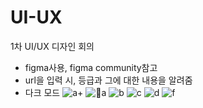 # UI-UX

1차 UI/UX 디자인 회의

- figma사용, figma community참고
- url을 입력 시, 등급과 그에 대한 내용을 알려줌
- 다크 모드
![a+](https://github.com/Carbon6-Free/UI-UX/assets/147595460/762dd945-f844-4a1b-856f-a6217a59a997)
![a](https://github.com/Carbon6-Free/UI-UX/assets/147595460/6308244f-bacd-41e0-984e-2700c877070b)
![b](https://github.com/Carbon6-Free/UI-UX/assets/147595460/49ad8d9e-7c16-44a5-ab3e-25ff0da49d38)
![c](https://github.com/Carbon6-Free/UI-UX/assets/147595460/4f700775-1bf5-4840-a44f-da2db7adf002)
![d](https://github.com/Carbon6-Free/UI-UX/assets/147595460/4a14561a-e24b-4060-81cd-d0391909b066)
![f](https://github.com/Carbon6-Free/UI-UX/assets/147595460/62669027-7b26-4c17-8c52-c80b95dcd59f)
